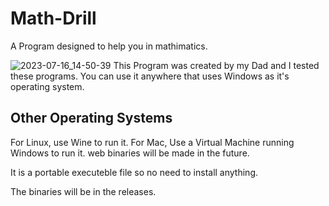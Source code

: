 # Math-Drill
A Program designed to help you in mathimatics.

![2023-07-16_14-50-39](https://github.com/DAVIDhaxx666/Math-Drill/assets/115798473/ad5796ad-2466-4635-a94a-717ba67e9c83)
This Program was created by my Dad and I tested these programs.
You can use it anywhere that uses Windows as it's operating system.

## Other Operating Systems
For Linux, use Wine to run it.
For Mac, Use a Virtual Machine running Windows to run it.
web binaries will be made in the future.

It is a portable executeble file so no need to install anything.

The binaries will be in the releases.


